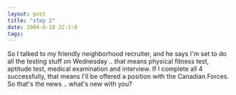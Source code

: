 ```yaml
---
layout: post
title: "step 2"
date: 2004-6-18 22:1:0
tags: 
---
```


So I talked to my friendly neighborhood recruiter, and he says I'm set to do all the testing stuff on Wednesday .. that means physical fitness test, aptitude test, medical examination and interview. If I complete all 4 successfully, that means I'll be offered a position with the Canadian Forces. So that's the news .. what's new with you?

